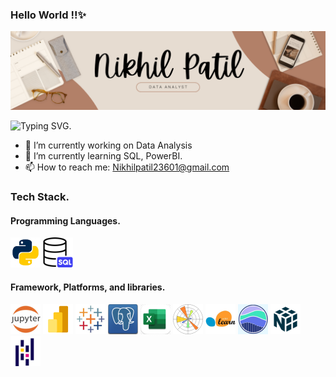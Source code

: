 ### Hello World !!✨ 

![Nikhil Patil](https://github.com/NikhilPatil96/NikhilPatil96/blob/main/np%20git.png)

![Typing SVG](https://readme-typing-svg.herokuapp.com?font=comfortaa&color=ffffff&size=24&width=500&lines=💻📊🔎Data_Analytics;💻📊🔎📈Data_Science🤖).
- 🔭 I’m currently working on Data Analysis
- 🌱 I’m currently learning SQL, PowerBI.
- 📫 How to reach me: Nikhilpatil23601@gmail.com

### Tech Stack.
#### Programming Languages.
![python](https://github.com/NikhilPatil96/skill-icons/blob/main/python.png)
![sql](https://github.com/NikhilPatil96/skill-icons/blob/main/sql.png)

#### Framework, Platforms, and libraries.
![jp](https://github.com/NikhilPatil96/skill-icons/blob/main/jp.png)
![powerBI](https://github.com/NikhilPatil96/skill-icons/blob/main/powerBI.png)
![tableau](https://github.com/NikhilPatil96/skill-icons/blob/main/tableau.png)
![postgresql](https://github.com/NikhilPatil96/skill-icons/blob/main/postgresql.png)
![excel](https://github.com/NikhilPatil96/skill-icons/blob/main/excel.png)
![matplotlib](https://github.com/NikhilPatil96/skill-icons/blob/main/matplotlib.png)
![sklearn](https://github.com/NikhilPatil96/skill-icons/blob/main/sklearn.png)
![seaborn](https://github.com/NikhilPatil96/skill-icons/blob/main/seaborn.png)
![numpy](https://github.com/NikhilPatil96/skill-icons/blob/main/numpy.png)
![pandas](https://github.com/NikhilPatil96/skill-icons/blob/main/pandas.png)

